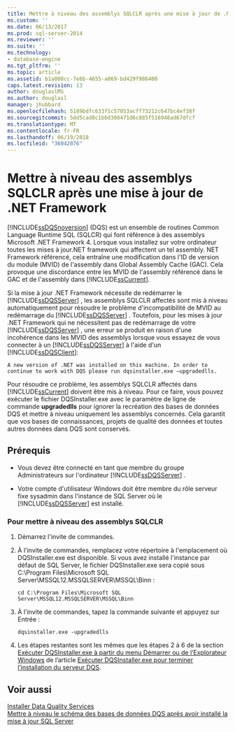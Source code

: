 ```yaml
---
title: Mettre à niveau des assemblys SQLCLR après une mise à jour de .NET Framework | Microsoft Docs
ms.custom: ''
ms.date: 06/13/2017
ms.prod: sql-server-2014
ms.reviewer: ''
ms.suite: ''
ms.technology:
- database-engine
ms.tgt_pltfrm: ''
ms.topic: article
ms.assetid: b1a008cc-7e6b-4655-a869-bd429f986400
caps.latest.revision: 13
author: douglaslMS
ms.author: douglasl
manager: jhubbard
ms.openlocfilehash: 5189bdfc633f1c57053acff73212c647bc4ef38f
ms.sourcegitcommit: 5dd5cad0c1bbd308471d6c885f516948ad67dfcf
ms.translationtype: MT
ms.contentlocale: fr-FR
ms.lasthandoff: 06/19/2018
ms.locfileid: "36042076"
---
```

# <a name="upgrade-sqlclr-assemblies-after-net-framework-update"></a>Mettre à niveau des assemblys SQLCLR après une mise à jour de .NET Framework
  [!INCLUDE[ssDQSnoversion](../../includes/ssdqsnoversion-md.md)] (DQS) est un ensemble de routines Common Language Runtime SQL (SQLCR) qui font référence à des assemblys Microsoft .NET Framework 4. Lorsque vous installez sur votre ordinateur toutes les mises à jour.NET framework qui affectent un tel assembly. NET Framework référencé, cela entraîne une modification dans l'ID de version du module (MVID) de l'assembly dans Global Assembly Cache (GAC). Cela provoque une discordance entre les MVID de l'assembly référencé dans le GAC et de l'assembly dans [!INCLUDE[ssCurrent](../../includes/sscurrent-md.md)].  
  
 Si la mise à jour .NET Framework nécessite de redémarrer le [!INCLUDE[ssDQSServer](../../includes/ssdqsserver-md.md)] , les assemblys SQLCLR affectés sont mis à niveau automatiquement pour résoudre le problème d'incompatibilité de MVID au redémarrage du [!INCLUDE[ssDQSServer](../../includes/ssdqsserver-md.md)] . Toutefois, pour les mises à jour .NET Framework qui ne nécessitent pas de redémarrage de votre [!INCLUDE[ssDQSServer](../../includes/ssdqsserver-md.md)] , une erreur se produit en raison d'une incohérence dans les MVID des assemblys lorsque vous essayez de vous connecter à un [!INCLUDE[ssDQSServer](../../includes/ssdqsserver-md.md)] à l'aide d'un [!INCLUDE[ssDQSClient](../../includes/ssdqsclient-md.md)]:  
  
```  
A new version of .NET was installed on this machine. In order to continue to work with DQS please run dqsinstaller.exe –upgradedlls.  
```  
  
 Pour résoudre ce problème, les assemblys SQLCLR affectés dans [!INCLUDE[ssCurrent](../../includes/sscurrent-md.md)] doivent être mis à niveau. Pour ce faire, vous pouvez exécuter le fichier DQSInstaller.exe avec le paramètre de ligne de commande **upgradedlls** pour ignorer la recréation des bases de données DQS et mettre à niveau uniquement les assemblys concernés. Cela garantit que vos bases de connaissances, projets de qualité des données et toutes autres données dans DQS sont conservés.  
  
## <a name="prerequisites"></a>Prérequis  
  
-   Vous devez être connecté en tant que membre du groupe Administrateurs sur l'ordinateur [!INCLUDE[ssDQSServer](../../includes/ssdqsserver-md.md)] .  
  
-   Votre compte d'utilisateur Windows doit être membre du rôle serveur fixe sysadmin dans l'instance de SQL Server où le [!INCLUDE[ssDQSServer](../../includes/ssdqsserver-md.md)] est installé.  
  
### <a name="to-upgrade-sqlclr-assemblies"></a>Pour mettre à niveau des assemblys SQLCLR  
  
1.  Démarrez l'invite de commandes.  
  
2.  À l'invite de commandes, remplacez votre répertoire à l'emplacement où DQSInstaller.exe est disponible. Si vous avez installé l'instance par défaut de SQL Server, le fichier DQSInstaller.exe sera copié sous C:\Program Files\Microsoft SQL Server\MSSQL12.MSSQLSERVER\MSSQL\Binn :  
  
    ```  
    cd C:\Program Files\Microsoft SQL Server\MSSQL12.MSSQLSERVER\MSSQL\Binn  
    ```  
  
3.  À l'invite de commandes, tapez la commande suivante et appuyez sur Entrée :  
  
    ```  
    dqsinstaller.exe -upgradedlls  
    ```  
  
4.  Les étapes restantes sont les mêmes que les étapes 2 à 6 de la section [Exécuter DQSInstaller.exe à partir du menu Démarrer ou de l’Explorateur Windows](run-dqsinstaller-exe-to-complete-data-quality-server-installation.md#WindowsExplorer) de l’article [Exécuter DQSInstaller.exe pour terminer l’installation du serveur DQS](run-dqsinstaller-exe-to-complete-data-quality-server-installation.md).  
  
## <a name="see-also"></a>Voir aussi  
 [Installer Data Quality Services](install-data-quality-services.md)   
 [Mettre à niveau le schéma des bases de données DQS après avoir installé la mise à jour SQL Server](upgrade-dqs-databases-schema-after-installing-sql-server-update.md)  
  
  